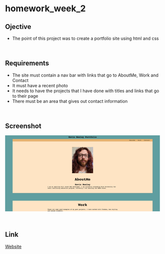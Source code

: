 # homework_week_2

## Ojective
* The point of this project was to create a portfolio site using html and css

<br>

## Requirements
* The site must contain a nav bar with links that go to AboutMe, Work and Contact
* It must have a recent photo
* It needs to have the projects that I have done with titles and links that go to their page
* There must be an area that gives out contact information

<br>

## Screenshot
!["Screenshot"](Assets/Images/homework_week_2_Screenshot.png)


<br>

## Link
[Website](https://kevinhenleycode.github.io/homework_week_2/)